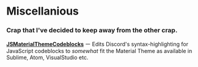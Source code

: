 # Miscellanious
### Crap that I've decided to keep away from the other crap.

**[JSMaterialThemeCodeblocks](https://github.com/Arashiryuu/crap/blob/master/Miscellanious/jsMaterialThemeCodeblocks.plugin.js)** ー Edits Discord's syntax-highlighting for JavaScript codeblocks to *somewhat* fit the Material Theme as available in Sublime, Atom, VisualStudio etc.
